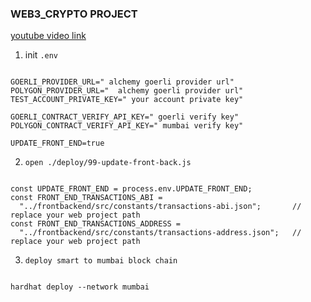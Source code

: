 ### WEB3_CRYPTO PROJECT

[youtube video link](https://www.youtube.com/watch?v=Wn_Kb3MR_cU)

1. init `.env`

```

GOERLI_PROVIDER_URL=" alchemy goerli provider url"
POLYGON_PROVIDER_URL="  alchemy goerli provider url"
TEST_ACCOUNT_PRIVATE_KEY=" your account private key"

GOERLI_CONTRACT_VERIFY_API_KEY=" goerli verify key"
POLYGON_CONTRACT_VERIFY_API_KEY=" mumbai verify key"

UPDATE_FRONT_END=true

```

2. `open ./deploy/99-update-front-back.js`

```

const UPDATE_FRONT_END = process.env.UPDATE_FRONT_END;
const FRONT_END_TRANSACTIONS_ABI =
  "../frontbackend/src/constants/transactions-abi.json";       // replace your web project path
const FRONT_END_TRANSACTIONS_ADDRESS =
  "../frontbackend/src/constants/transactions-address.json";   // replace your web project path

```

3. `deploy smart to mumbai block chain`

```shell

hardhat deploy --network mumbai

```
